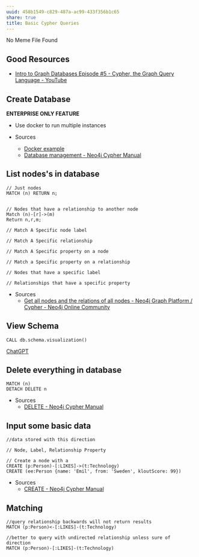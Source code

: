 ```yaml
---
uuid: 458b1549-c829-487a-ac99-433f356b1c65
share: true
title: Basic Cypher Queries
---
```

No Meme File Found

## Good Resources

* [Intro to Graph Databases Episode #5 - Cypher, the Graph Query Language - YouTube](https://www.youtube.com/watch?v=l76udM3wB4U&t=1s)


## Create Database

**ENTERPRISE ONLY FEATURE**

* Use docker to run multiple instances

* Sources
  * [Docker example](https://stackoverflow.com/a/51582970)
  * [Database management - Neo4j Cypher Manual](https://neo4j.com/docs/cypher-manual/current/databases/)

## List nodes's in database

``` cypher
// Just nodes
MATCH (n) RETURN n;


// Nodes that have a relationship to another node
Match (n)-[r]->(m)
Return n,r,m;

// Match A Specific node label

// Match A Specific relationship

// Match A Specific property on a node

// Match a Specific property on a relationship

// Nodes that have a specific label

// Relationships that have a specific property

```

* Sources
  * [Get all nodes and the relations of all nodes - Neo4j Graph Platform / Cypher - Neo4j Online Community](https://community.neo4j.com/t/get-all-nodes-and-the-relations-of-all-nodes/12929)
  

## View Schema

``` cypher
CALL db.schema.visualization()
```

[ChatGPT](https://chat.openai.com/c/7e402fe7-b3ad-4d35-833d-f72c9da88f13)
## Delete everything in database

``` cypher
MATCH (n)
DETACH DELETE n
```

* Sources
  * [DELETE - Neo4j Cypher Manual](https://neo4j.com/docs/cypher-manual/current/clauses/delete/)


## Input some basic data

``` cypher
//data stored with this direction

// Node, Label, Relationship Property

// Create a node with a 
CREATE (p:Person)-[:LIKES]->(t:Technology)
CREATE (ee:Person {name: 'Emil', from: 'Sweden', kloutScore: 99})

```

* Sources
  * [CREATE - Neo4j Cypher Manual](https://neo4j.com/docs/cypher-manual/current/clauses/create/)

## Matching

``` cypher
//query relationship backwards will not return results
MATCH (p:Person)<-[:LIKES]-(t:Technology)

//better to query with undirected relationship unless sure of direction
MATCH (p:Person)-[:LIKES]-(t:Technology)
```